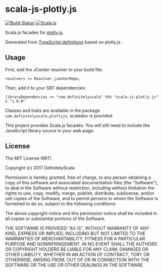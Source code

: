 scala-js-plotly.js
===============

[![Build Status](https://travis-ci.org/DefinitelyScala/scala-js-plotly.js.svg?branch=master)](https://travis-ci.org/DefinitelyScala/scala-js-plotly.js)
[![Scala.js](https://www.scala-js.org/assets/badges/scalajs-0.6.15.svg)](https://www.scala-js.org/)

Scala.js facades for [plotly.js](https://plot.ly/javascript/).

Generated from [TypeScript definitions](https://github.com/DefinitelyTyped/DefinitelyTyped/tree/master/plotly.js) based on plotly.js .

Usage
-----

First, add the JCenter resolver to your build file:
 
```
resolvers += Resolver.jcenterRepo,
```

Then, add it to your SBT dependencies:

```
libraryDependencies += "com.definitelyscala" %%% "scala-js-plotly.js" % "1.0.0"
```

Classes and traits are available in the package `com.definitelyscala.plotlyjs`, scaladoc is provided.

This project provides Scala.js facades. You will still need to include the JavaScript library source in your web page.

License
-------

The MIT License (MIT)

Copyright (c) 2017 DefinitelyScala

Permission is hereby granted, free of charge, to any person obtaining a copy of this software and associated documentation files (the "Software"), to deal in the Software without restriction, including without limitation the rights to use, copy, modify, merge, publish, distribute, sublicense, and/or sell copies of the Software, and to permit persons to whom the Software is furnished to do so, subject to the following conditions:

The above copyright notice and this permission notice shall be included in all copies or substantial portions of the Software.

THE SOFTWARE IS PROVIDED "AS IS", WITHOUT WARRANTY OF ANY KIND, EXPRESS OR IMPLIED, INCLUDING BUT NOT LIMITED TO THE WARRANTIES OF MERCHANTABILITY, FITNESS FOR A PARTICULAR PURPOSE AND NONINFRINGEMENT. IN NO EVENT SHALL THE AUTHORS OR COPYRIGHT HOLDERS BE LIABLE FOR ANY CLAIM, DAMAGES OR OTHER LIABILITY, WHETHER IN AN ACTION OF CONTRACT, TORT OR OTHERWISE, ARISING FROM, OUT OF OR IN CONNECTION WITH THE SOFTWARE OR THE USE OR OTHER DEALINGS IN THE SOFTWARE.
